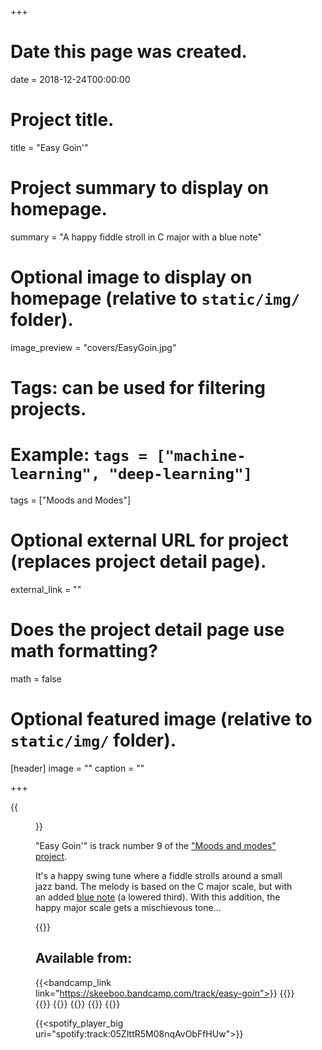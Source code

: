 +++
# Date this page was created.
date = 2018-12-24T00:00:00

# Project title.
title = "Easy Goin'"

# Project summary to display on homepage.
summary = "A happy fiddle stroll in C major with a blue note"

# Optional image to display on homepage (relative to `static/img/` folder).
image_preview = "covers/EasyGoin.jpg"

# Tags: can be used for filtering projects.
# Example: `tags = ["machine-learning", "deep-learning"]`
tags = ["Moods and Modes"]

# Optional external URL for project (replaces project detail page).
external_link = ""

# Does the project detail page use math formatting?
math = false

# Optional featured image (relative to `static/img/` folder).
[header]
image = ""
caption = ""

+++

{{<figure src="/img/covers/EasyGoin.jpg" width="320" link="https://distrokid.com/hyperfollow/skeeboo/f0SW" target="_blank">}}

"Easy Goin'" is track number 9 of the ["Moods and modes" project](/post/moods_and_modes). 

It's a happy swing tune where a fiddle strolls around a small jazz band.
The melody is based on the C major scale, but with an added [blue note](https://en.wikipedia.org/wiki/Blue_note) (a lowered third). With this addition, the happy major scale gets a mischievous tone...

{{<bandcamp title="Easy Goin'" track="3013165940" link="https://skeeboo.bandcamp.com/track/easy-goin">}}

## Available from:

{{<bandcamp_link link="https://skeeboo.bandcamp.com/track/easy-goin">}}
{{<itunes link="https://itunes.apple.com/us/album/easy-goin-single/1447816440">}}
{{<amazon link="http://www.amazon.com/gp/product/B07MNGRD61">}}
{{<spotify link="https://open.spotify.com/track/05ZIttR5M08nqAvObFfHUw">}}
{{<youtube link="https://music.youtube.com/watch?v=lZ3RZKkMc48&feature=share">}}
{{<deezer link="https://www.deezer.com/album/82788262">}}
{{<napster link="https://napster.com/artist/art.324634091/album/alb.343466136/track/tra.343466137">}}

{{<spotify_player_big uri="spotify:track:05ZIttR5M08nqAvObFfHUw">}}



